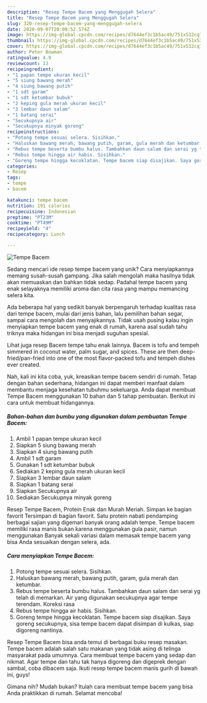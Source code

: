 ```yaml
---
description: "Resep Tempe Bacem yang Menggugah Selera"
title: "Resep Tempe Bacem yang Menggugah Selera"
slug: 320-resep-tempe-bacem-yang-menggugah-selera
date: 2020-09-07T20:09:52.574Z
image: https://img-global.cpcdn.com/recipes/d7644ef3c1b5ac49/751x532cq70/tempe-bacem-foto-resep-utama.jpg
thumbnail: https://img-global.cpcdn.com/recipes/d7644ef3c1b5ac49/751x532cq70/tempe-bacem-foto-resep-utama.jpg
cover: https://img-global.cpcdn.com/recipes/d7644ef3c1b5ac49/751x532cq70/tempe-bacem-foto-resep-utama.jpg
author: Peter Bowman
ratingvalue: 4.9
reviewcount: 13
recipeingredient:
- "1 papan tempe ukuran kecil"
- "5 siung bawang merah"
- "4 siung bawang putih"
- "1 sdt garam"
- "1 sdt ketumbar bubuk"
- "2 keping gula merah ukuran kecil"
- "3 lembar daun salam"
- "1 batang serai"
- "Secukupnya air"
- "Secukupnya minyak goreng"
recipeinstructions:
- "Potong tempe sesuai selera. Sisihkan."
- "Haluskan bawang merah, bawang putih, garam, gula merah dan ketumbar."
- "Rebus tempe beserta bumbu halus. Tambahkan daun salam dan serai yg telah di memarkan. Air yang digunakan secukupnya agar tempe terendam. Koreksi rasa"
- "Rebus tempe hingga air habis. Sisihkan."
- "Goreng tempe hingga kecoklatan. Tempe bacem siap disajikan. Saya goreng secukupnya, sisa tempe bacem dapat disimpan di kulkas, siap digoreng nantinya."
categories:
- Resep
tags:
- tempe
- bacem

katakunci: tempe bacem 
nutrition: 191 calories
recipecuisine: Indonesian
preptime: "PT23M"
cooktime: "PT49M"
recipeyield: "4"
recipecategory: Lunch

---
```



![Tempe Bacem](https://img-global.cpcdn.com/recipes/d7644ef3c1b5ac49/751x532cq70/tempe-bacem-foto-resep-utama.jpg)

Sedang mencari ide resep tempe bacem yang unik? Cara menyiapkannya memang susah-susah gampang. Jika salah mengolah maka hasilnya tidak akan memuaskan dan bahkan tidak sedap. Padahal tempe bacem yang enak selayaknya memiliki aroma dan cita rasa yang mampu memancing selera kita.

Ada beberapa hal yang sedikit banyak berpengaruh terhadap kualitas rasa dari tempe bacem, mulai dari jenis bahan, lalu pemilihan bahan segar, sampai cara mengolah dan menyajikannya. Tidak usah pusing kalau ingin menyiapkan tempe bacem yang enak di rumah, karena asal sudah tahu triknya maka hidangan ini bisa menjadi suguhan spesial.

Lihat juga resep Bacem tempe tahu enak lainnya. Bacem is tofu and tempeh simmered in coconut water, palm sugar, and spices. These are then deep-fried/pan-fried into one of the most flavor-packed tofu and tempeh dishes ever created.


Nah, kali ini kita coba, yuk, kreasikan tempe bacem sendiri di rumah. Tetap dengan bahan sederhana, hidangan ini dapat memberi manfaat dalam membantu menjaga kesehatan tubuhmu sekeluarga. Anda dapat membuat Tempe Bacem menggunakan 10 bahan dan 5 tahap pembuatan. Berikut ini cara untuk membuat hidangannya.

<!--inarticleads1-->

##### Bahan-bahan dan bumbu yang digunakan dalam pembuatan Tempe Bacem:

1. Ambil 1 papan tempe ukuran kecil
1. Siapkan 5 siung bawang merah
1. Siapkan 4 siung bawang putih
1. Ambil 1 sdt garam
1. Gunakan 1 sdt ketumbar bubuk
1. Sediakan 2 keping gula merah ukuran kecil
1. Siapkan 3 lembar daun salam
1. Siapkan 1 batang serai
1. Siapkan Secukupnya air
1. Sediakan Secukupnya minyak goreng


Resep Tempe Bacem, Protein Enak dan Murah Meriah. Simpan ke bagian favorit Tersimpan di bagian favorit. Satu protein nabati pendamping berbagai sajian yang digemari banyak orang adalah tempe. Tempe bacem memiliki rasa manis bukan karena menggunakan gula pasir, namun menggunakan Banyak sekali variasi dalam memasak tempe bacem yang bisa Anda sesuaikan dengan selera, ada. 

<!--inarticleads2-->

##### Cara menyiapkan Tempe Bacem:

1. Potong tempe sesuai selera. Sisihkan.
1. Haluskan bawang merah, bawang putih, garam, gula merah dan ketumbar.
1. Rebus tempe beserta bumbu halus. Tambahkan daun salam dan serai yg telah di memarkan. Air yang digunakan secukupnya agar tempe terendam. Koreksi rasa
1. Rebus tempe hingga air habis. Sisihkan.
1. Goreng tempe hingga kecoklatan. Tempe bacem siap disajikan. Saya goreng secukupnya, sisa tempe bacem dapat disimpan di kulkas, siap digoreng nantinya.


Resep Tempe Bacem bisa anda temui di berbagai buku resep masakan. Tempe bacem adalah salah satu makanan yang tidak asing di telinga masyarakat pada umumnya. Cara membuat tempe bacem yang sedap dan nikmat. Agar tempe dan tahu tak hanya digoreng dan digeprek dengan sambal, coba dibacem saja. Ikuti resep tempe bacem manis gurih di bawah ini, guys! 

Gimana nih? Mudah bukan? Itulah cara membuat tempe bacem yang bisa Anda praktikkan di rumah. Selamat mencoba!
